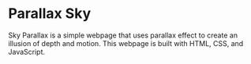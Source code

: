 # Parallax Sky
Sky Parallax is a simple webpage that uses parallax effect to create an illusion of depth and motion. This webpage is built with HTML, CSS, and JavaScript.
